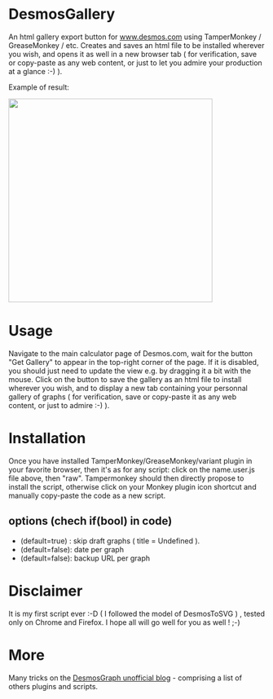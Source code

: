 # DesmosGallery
An html gallery export button for www.desmos.com using TamperMonkey / GreaseMonkey / etc.
Creates and saves an html file to be installed wherever you wish, and opens it as well in a new browser tab ( for verification, save or copy-paste as any web content, or just to let you admire your production at a glance :-) ).

Example of result:

<img src="https://media.discordapp.net/attachments/655972529030037507/830680841066643486/kuE6ri6.png" height="400"/> 


# Usage
Navigate to the main calculator page of Desmos.com, wait for the button "Get Gallery" to appear in the top-right corner of the page. If it is disabled, you should just need to update the view e.g. by dragging it a bit with the mouse. Click on the button to save the gallery as an html file to install wherever you wish, and to display a new tab containing your personnal gallery of graphs ( for verification, save or copy-paste it as any web content, or just to admire :-) ).

# Installation
Once you have installed TamperMonkey/GreaseMonkey/variant plugin in your favorite browser, then it's as for any script: click on the name.user.js file above, then "raw". Tampermonkey should then directly propose to install the script, otherwise click on your Monkey plugin icon shortcut and manually copy-paste the code as a new script.

## options (chech if(bool) in code)
- (default=true) : skip draft graphs ( title = Undefined ).
- (default=false): date per graph
- (default=false): backup URL per graph

# Disclaimer
It is my first script ever :-D ( I followed the model of DesmosToSVG ) , tested only on Chrome and Firefox.  I hope all will go well for you as well ! ;-)

# More
Many tricks on the [DesmosGraph unofficial blog](https://desmosgraphunofficial.wordpress.com/) - comprising a list of others plugins and scripts.
